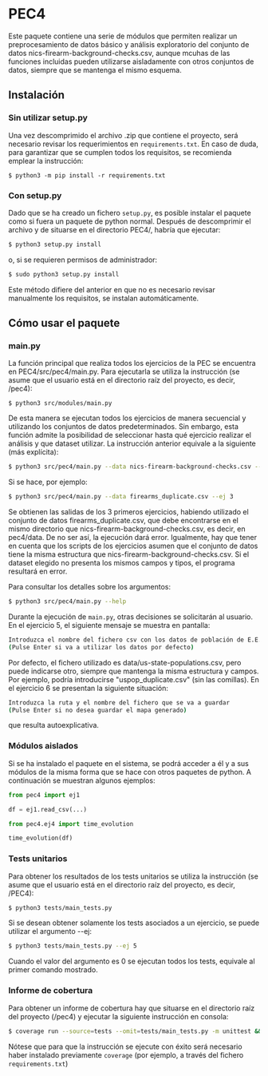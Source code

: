 # PEC4

Este paquete contiene una serie de módulos que permiten realizar un preprocesamiento de datos básico y análisis exploratorio del conjunto de datos nics-firearm-background-checks.csv, aunque mcuhas de las funciones incluidas pueden utilizarse aisladamente con otros conjuntos de datos, siempre que se mantenga el mismo esquema.


## Instalación

### Sin utilizar setup.py

Una vez descomprimido el archivo .zip que contiene el proyecto, será necesario revisar los requerimientos en `requirements.txt`. En caso de duda, para garantizar que se cumplen todos los requisitos, se recomienda emplear la instrucción:

```
$ python3 -m pip install -r requirements.txt
```

### Con setup.py

Dado que se ha creado un fichero `setup.py`, es posible instalar el paquete como si fuera un paquete de python normal. Después de descomprimir el archivo y de situarse en el directorio PEC4/, habría que ejecutar:

```bash
$ python3 setup.py install
```
o, si se requieren permisos de administrador:

```bash
$ sudo python3 setup.py install
```

Este método difiere del anterior en que no es necesario revisar manualmente los requisitos, se instalan automáticamente.


## Cómo usar el paquete


### main.py

La función principal que realiza todos los ejercicios de la PEC se encuentra en PEC4/src/pec4/main.py. Para ejecutarla se utiliza la instrucción (se asume que el usuario está en el directorio raíz del proyecto, es decir, /pec4):

```
$ python3 src/modules/main.py
```
De esta manera se ejecutan todos los ejercicios de manera secuencial y utilizando los conjuntos de datos predeterminados. Sin embargo, esta función admite la posibilidad de seleccionar hasta qué ejercicio realizar el análisis y que dataset utilizar. La instrucción anterior equivale a la siguiente (más explícita):


```bash
$ python3 src/pec4/main.py --data nics-firearm-background-checks.csv --ej 6
```

Si se hace, por ejemplo:

```bash
$ python3 src/pec4/main.py --data firearms_duplicate.csv --ej 3
```

Se obtienen las salidas de los 3 primeros ejercicios, habiendo utilizado el conjunto de datos firearms_duplicate.csv, que debe encontrarse en el mismo directorio que nics-firearm-background-checks.csv, es decir, en pec4/data. De no ser así, la ejecución dará error. Igualmente, hay que tener en cuenta que los scripts de los ejercicios asumen que el conjunto de datos tiene la misma estructura que nics-firearm-background-checks.csv. Si el dataset elegido no presenta los mismos campos y tipos, el programa resultará en error.

Para consultar los detalles sobre los argumentos:

```bash
$ python3 src/pec4/main.py --help
```

Durante la ejecución de `main.py`, otras decisiones se solicitarán al usuario. En el ejercicio 5, el siguiente mensaje se muestra en pantalla:

```bash
Introduzca el nombre del fichero csv con los datos de población de E.E.U.U.
(Pulse Enter si va a utilizar los datos por defecto)
```

Por defecto, el fichero utilizado es data/us-state-populations.csv, pero puede indicarse otro, siempre que mantenga la misma estructura y campos. Por ejemplo, podría introducirse "uspop_duplicate.csv" (sin las comillas). En el ejercicio 6 se presentan la siguiente situación:

```bash
Introduzca la ruta y el nombre del fichero que se va a guardar
(Pulse Enter si no desea guardar el mapa generado)
```

que resulta autoexplicativa.


### Módulos aislados

Si se ha instalado el paquete en el sistema, se podrá acceder a él y a sus módulos de la misma forma que se hace con otros paquetes de python. A continuación se muestran algunos ejemplos:

```python
from pec4 import ej1

df = ej1.read_csv(...)
```

```python
from pec4.ej4 import time_evolution

time_evolution(df)
```


### Tests unitarios

Para obtener los resultados de los tests unitarios se utiliza la instrucción (se asume que el usuario está en el directorio raíz del proyecto, es decir, /PEC4):

```bash
$ python3 tests/main_tests.py
```

Si se desean obtener solamente los tests asociados a un ejercicio, se puede utilizar el argumento --ej:

```bash
$ python3 tests/main_tests.py --ej 5
```

Cuando el valor del argumento es 0 se ejecutan todos los tests, equivale al primer comando mostrado.

### Informe de cobertura

Para obtener un informe de cobertura hay que situarse en el directorio raíz del proyecto (/pec4) y ejecutar la siguiente instrucción en consola:

```bash
$ coverage run --source=tests --omit=tests/main_tests.py -m unittest && coverage report

```

Nótese que para que la instrucción se ejecute con éxito será necesario haber instalado previamente `coverage` (por ejemplo, a través del fichero `requirements.txt`)
